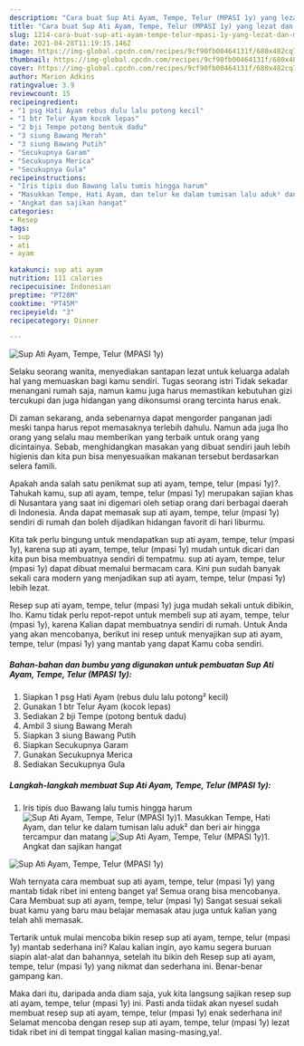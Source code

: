 ```yaml
---
description: "Cara buat Sup Ati Ayam, Tempe, Telur (MPASI 1y) yang lezat dan Mudah Dibuat"
title: "Cara buat Sup Ati Ayam, Tempe, Telur (MPASI 1y) yang lezat dan Mudah Dibuat"
slug: 1214-cara-buat-sup-ati-ayam-tempe-telur-mpasi-1y-yang-lezat-dan-mudah-dibuat
date: 2021-04-28T11:19:15.146Z
image: https://img-global.cpcdn.com/recipes/9cf90fb00464131f/680x482cq70/sup-ati-ayam-tempe-telur-mpasi-1y-foto-resep-utama.jpg
thumbnail: https://img-global.cpcdn.com/recipes/9cf90fb00464131f/680x482cq70/sup-ati-ayam-tempe-telur-mpasi-1y-foto-resep-utama.jpg
cover: https://img-global.cpcdn.com/recipes/9cf90fb00464131f/680x482cq70/sup-ati-ayam-tempe-telur-mpasi-1y-foto-resep-utama.jpg
author: Marion Adkins
ratingvalue: 3.9
reviewcount: 15
recipeingredient:
- "1 psg Hati Ayam rebus dulu lalu potong kecil"
- "1 btr Telur Ayam kocok lepas"
- "2 bji Tempe potong bentuk dadu"
- "3 siung Bawang Merah"
- "3 siung Bawang Putih"
- "Secukupnya Garam"
- "Secukupnya Merica"
- "Secukupnya Gula"
recipeinstructions:
- "Iris tipis duo Bawang lalu tumis hingga harum"
- "Masukkan Tempe, Hati Ayam, dan telur ke dalam tumisan lalu aduk² dan beri air hingga tercampur dan matang"
- "Angkat dan sajikan hangat"
categories:
- Resep
tags:
- sup
- ati
- ayam

katakunci: sup ati ayam 
nutrition: 111 calories
recipecuisine: Indonesian
preptime: "PT28M"
cooktime: "PT45M"
recipeyield: "3"
recipecategory: Dinner

---
```



![Sup Ati Ayam, Tempe, Telur (MPASI 1y)](https://img-global.cpcdn.com/recipes/9cf90fb00464131f/680x482cq70/sup-ati-ayam-tempe-telur-mpasi-1y-foto-resep-utama.jpg)

Selaku seorang wanita, menyediakan santapan lezat untuk keluarga adalah hal yang memuaskan bagi kamu sendiri. Tugas seorang istri Tidak sekadar menangani rumah saja, namun kamu juga harus memastikan kebutuhan gizi tercukupi dan juga hidangan yang dikonsumsi orang tercinta harus enak.

Di zaman  sekarang, anda sebenarnya dapat mengorder panganan jadi meski tanpa harus repot memasaknya terlebih dahulu. Namun ada juga lho orang yang selalu mau memberikan yang terbaik untuk orang yang dicintainya. Sebab, menghidangkan masakan yang dibuat sendiri jauh lebih higienis dan kita pun bisa menyesuaikan makanan tersebut berdasarkan selera famili. 



Apakah anda salah satu penikmat sup ati ayam, tempe, telur (mpasi 1y)?. Tahukah kamu, sup ati ayam, tempe, telur (mpasi 1y) merupakan sajian khas di Nusantara yang saat ini digemari oleh setiap orang dari berbagai daerah di Indonesia. Anda dapat memasak sup ati ayam, tempe, telur (mpasi 1y) sendiri di rumah dan boleh dijadikan hidangan favorit di hari liburmu.

Kita tak perlu bingung untuk mendapatkan sup ati ayam, tempe, telur (mpasi 1y), karena sup ati ayam, tempe, telur (mpasi 1y) mudah untuk dicari dan kita pun bisa membuatnya sendiri di tempatmu. sup ati ayam, tempe, telur (mpasi 1y) dapat dibuat memalui bermacam cara. Kini pun sudah banyak sekali cara modern yang menjadikan sup ati ayam, tempe, telur (mpasi 1y) lebih lezat.

Resep sup ati ayam, tempe, telur (mpasi 1y) juga mudah sekali untuk dibikin, lho. Kamu tidak perlu repot-repot untuk membeli sup ati ayam, tempe, telur (mpasi 1y), karena Kalian dapat membuatnya sendiri di rumah. Untuk Anda yang akan mencobanya, berikut ini resep untuk menyajikan sup ati ayam, tempe, telur (mpasi 1y) yang mantab yang dapat Kamu coba sendiri.

<!--inarticleads1-->

##### Bahan-bahan dan bumbu yang digunakan untuk pembuatan Sup Ati Ayam, Tempe, Telur (MPASI 1y):

1. Siapkan 1 psg Hati Ayam (rebus dulu lalu potong² kecil)
1. Gunakan 1 btr Telur Ayam (kocok lepas)
1. Sediakan 2 bji Tempe (potong bentuk dadu)
1. Ambil 3 siung Bawang Merah
1. Siapkan 3 siung Bawang Putih
1. Siapkan Secukupnya Garam
1. Gunakan Secukupnya Merica
1. Sediakan Secukupnya Gula




<!--inarticleads2-->

##### Langkah-langkah membuat Sup Ati Ayam, Tempe, Telur (MPASI 1y):

1. Iris tipis duo Bawang lalu tumis hingga harum
<img src="https://img-global.cpcdn.com/steps/0bd4d1ecbbe5cb37/160x128cq70/sup-ati-ayam-tempe-telur-mpasi-1y-langkah-memasak-1-foto.jpg" alt="Sup Ati Ayam, Tempe, Telur (MPASI 1y)">1. Masukkan Tempe, Hati Ayam, dan telur ke dalam tumisan lalu aduk² dan beri air hingga tercampur dan matang
<img src="https://img-global.cpcdn.com/steps/e1144f095e490834/160x128cq70/sup-ati-ayam-tempe-telur-mpasi-1y-langkah-memasak-2-foto.jpg" alt="Sup Ati Ayam, Tempe, Telur (MPASI 1y)">1. Angkat dan sajikan hangat
<img src="https://img-global.cpcdn.com/steps/55e314a655c2b22a/160x128cq70/sup-ati-ayam-tempe-telur-mpasi-1y-langkah-memasak-3-foto.jpg" alt="Sup Ati Ayam, Tempe, Telur (MPASI 1y)">



Wah ternyata cara membuat sup ati ayam, tempe, telur (mpasi 1y) yang mantab tidak ribet ini enteng banget ya! Semua orang bisa mencobanya. Cara Membuat sup ati ayam, tempe, telur (mpasi 1y) Sangat sesuai sekali buat kamu yang baru mau belajar memasak atau juga untuk kalian yang telah ahli memasak.

Tertarik untuk mulai mencoba bikin resep sup ati ayam, tempe, telur (mpasi 1y) mantab sederhana ini? Kalau kalian ingin, ayo kamu segera buruan siapin alat-alat dan bahannya, setelah itu bikin deh Resep sup ati ayam, tempe, telur (mpasi 1y) yang nikmat dan sederhana ini. Benar-benar gampang kan. 

Maka dari itu, daripada anda diam saja, yuk kita langsung sajikan resep sup ati ayam, tempe, telur (mpasi 1y) ini. Pasti anda tiidak akan nyesel sudah membuat resep sup ati ayam, tempe, telur (mpasi 1y) enak sederhana ini! Selamat mencoba dengan resep sup ati ayam, tempe, telur (mpasi 1y) lezat tidak ribet ini di tempat tinggal kalian masing-masing,ya!.

